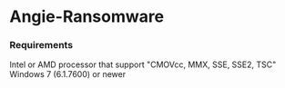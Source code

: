 # Angie-Ransomware

### Requirements
Intel or AMD processor that support "CMOVcc, MMX, SSE, SSE2, TSC"   
Windows 7 (6.1.7600) or newer
